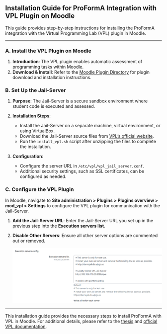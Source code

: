 ## Installation Guide for ProFormA Integration with VPL Plugin on Moodle

This guide provides step-by-step instructions for installing the ProFormA integration with the Virtual Programming Lab (VPL) plugin in Moodle. 

---

### A. Install the VPL Plugin on Moodle
1. **Introduction**: The VPL plugin enables automatic assessment of programming tasks within Moodle.
2. **Download & Install**: Refer to the [Moodle Plugin Directory](https://moodle.org/plugins/view.php?plugin=mod_vpl) for plugin download and installation instructions.

### B. Set Up the Jail-Server
1. **Purpose**: The Jail-Server is a secure sandbox environment where student code is executed and assessed.

2. **Installation Steps**:

   - Install the Jail-Server on a separate machine, virtual environment, or using VirtualBox.
   - Download the Jail-Server source files from [VPL’s official website](https://vpl.dis.ulpgc.es/).
   - Run the `install_vpl.sh` script after unzipping the files to complete the installation.

3. **Configuration**:

   - Configure the server URL in `/etc/vpl/vpl_jail_server.conf`.
   - Additional security settings, such as SSL certificates, can be configured as needed.

### C. Configure the VPL Plugin
In Moodle, navigate to **Site administration > Plugins > Plugins overview > mod_vpl > Settings** to configure the VPL plugin for communication with the Jail-Server.

1. **Add the Jail-Server URL**: Enter the Jail-Server URL you set up in the previous step into the **Execution servers list**.
2. **Disable Other Servers**: Ensure all other server options are commented out or removed.

   <img src="images/img_13.png" width="761px">


---

This installation guide provides the necessary steps to install ProFormA with VPL in Moodle. For additional details, please refer to the [thesis](https://doi.org/10.25968/opus-3176) and [official VPL documentation](https://vpl.dis.ulpgc.es/).